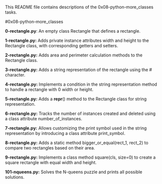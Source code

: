 This README file contains descriptions of the 0x08-python-more_classes tasks.

#0x08-python-more_classes


**0-rectangle.py**:
An empty class Rectangle that defines a rectangle.

**1-rectangle.py:**
Adds private instance attributes width and height to the Rectangle class, with corresponding getters and setters.

**2-rectangle.py:**
Adds area and perimeter calculation methods to the Rectangle class.

**3-rectangle.py:**
Adds a string representation of the rectangle using the # character.

**4-rectangle.py:**
Implements a condition in the string representation method to handle a rectangle with 0 width or height.

**5-rectangle.py:**
Adds a __repr__() method to the Rectangle class for string representation.

**6-rectangle.py:**
Tracks the number of instances created and deleted using a class attribute number_of_instances.

**7-rectangle.py:**
Allows customizing the print symbol used in the string representation by introducing a class attribute print_symbol.

**8-rectangle.py:**
Adds a static method bigger_or_equal(rect_1, rect_2) to compare two rectangles based on their area.

**9-rectangle.py:**
Implements a class method square(cls, size=0) to create a square rectangle with equal width and height.

**101-nqueens.py:**
Solves the N-queens puzzle and prints all possible solutions.
